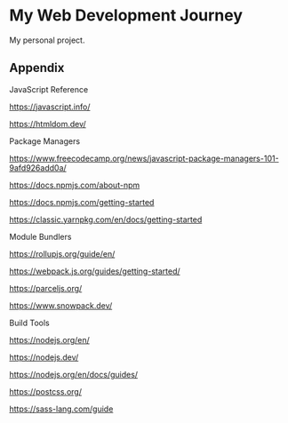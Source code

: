 # My Web Development Journey

My personal project.
## Appendix

JavaScript Reference

https://javascript.info/

https://htmldom.dev/

Package Managers

https://www.freecodecamp.org/news/javascript-package-managers-101-9afd926add0a/

https://docs.npmjs.com/about-npm

https://docs.npmjs.com/getting-started

https://classic.yarnpkg.com/en/docs/getting-started

Module Bundlers

https://rollupjs.org/guide/en/

https://webpack.js.org/guides/getting-started/

https://parceljs.org/

https://www.snowpack.dev/

Build Tools

https://nodejs.org/en/

https://nodejs.dev/

https://nodejs.org/en/docs/guides/

https://postcss.org/

https://sass-lang.com/guide